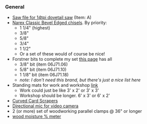 ### General

- [Saw file for 14tpi dovetail saw](http://www.leevalley.com/us/Wood/page.aspx?p=69854&cat=1,43072,43089&ap=1) (Item: A)
- [Narex Classic Bevel Edged chisels](http://www.leevalley.com/us/wood/page.aspx?p=67707&cat=1,41504). By priority:
    - 1 1/4" (highest)
    - 3/8"
    - 5/8"
    - 3/4"
    - 1 1/2"
    - Or a set of these would of course be nice!
- Forstner bits to complete my set [this page](http://www.leevalley.com/US/wood/page.aspx?p=63566&cat=1,180,42240,63566) has all
    - 3/8" bit (item 06J71.06)
    - 5/8" bit (item 06J71.10)
    - 1 1/8" bit (item 06J71.18)
    - *note: I don't need this brand, but there's just a nice list here*
- Standing mats for work and workshop [link](https://www.amazon.com/casa-pura-Anti-Fatigue-Runner/dp/B01ITE7WUO/ref=sr_1_4)
    - Work could just be like 3' x 2' or 3' x 3'
    - Workshop should be longer.  6' x 3' or 6' x 2'
- [Curved Card Scrapers](http://www.leevalley.com/US/wood/page.aspx?p=32639&cat=1,310,41069&ap=1)
- [Directional mic for video camera](https://www.amazon.com/dp/B004S494WO?psc=1)
- 2 (or more) set of woodworking parallel clamps @ 36" or longer
- [wood moisture % meter](https://www.amazon.com/MoonCity-MD-912-Display-Digital-Moisture/dp/B018VVY19A/ref=sr_1_1?ie=UTF8&qid=1486050882&sr=8-1-spons&keywords=wood+moisture&psc=1)
